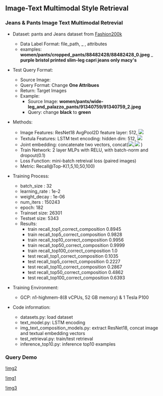 ## Image-Text Multimodal Style Retrieval

### Jeans & Pants Image Text Multimodal Retrevial

- Dataset: pants and Jeans dataset from [Fashion200k](https://github.com/xthan/fashion-200k)
  - Data Label Format: file_path, _ , attributes
  - examples: **women/pants/cropped_pants/88482428/88482428_0.jpeg**  	_   	**purple bristol printed slim-leg capri jeans only macy's**

- Test Query Format:
  - Source Image:
  - Query Format: Change **One Attribues**
  - Return: Target Images
  - Example: 
    - Source Image: **women/pants/wide-leg_and_palazzo_pants/91340759/91340759_2.jpeg**
    - Query: change **black** to **green**

- Methods:
  - Image Features: ResNet18 AvgPool2D feature layer: 512, <img src="https://render.githubusercontent.com/render/math?math=$f_i$"> 
  - Textula Features: LSTM text encoding: hidden dim: 512, <img src="https://render.githubusercontent.com/render/math?math=$f_t$"> 
  - Joint embedding: concatenate two vectors, concat(<img src="https://render.githubusercontent.com/render/math?math=$f_i$">,<img src="https://render.githubusercontent.com/render/math?math=$f_t$"> )
  - Train Network: 2 layer MLPs with RELU, with batch-norm and dropout(0.1)
  - Loss Function: mini-batch retreival loss (paired images)
  - Metric: Recall@Top-K(1,5,10,50,100)

- Training Process:
  - batch_size : 32
  - learning_rate : 1e-2
  - weight_decay : 1e-06
  - num_iters : 150243
  - epoch: 182
  - Trainset size: 26301
  - Testset size: 5343
  - Results: 
      - train recall_top1_correct_composition 0.8945
      - train recall_top5_correct_composition 0.9828
      - train recall_top10_correct_composition 0.9956
      - train recall_top50_correct_composition 0.9999
      - train recall_top100_correct_composition 1.0
      - test recall_top1_correct_composition 0.1035
      - test recall_top5_correct_composition 0.2227
      - test recall_top10_correct_composition 0.2867
      - test recall_top50_correct_composition 0.4862
      - test recall_top100_correct_composition 0.6393
      
- Training Environment: 
  - GCP: n1-highmem-8(8 vCPUs, 52 GB memory) & 1 Tesla P100

- Code information:
  - datasets.py: load dataset
  - text_model.py: LSTM encoding
  - img_text_composition_models.py: extract ResNet18, concat image and textual embedding vectors
  - test_retrieval.py: train/test retrieval
  - inference_top10.py: inference top10 examples



### Query Demo
[!img2](https://github.com/Pyligent/image-text-multimodal-retrieval/blob/master/img/result1.png)


[!img1](https://github.com/Pyligent/image-text-multimodal-retrieval/blob/master/img/result2.png)

[!img3](https://github.com/Pyligent/image-text-multimodal-retrieval/blob/master/img/result3.png)
